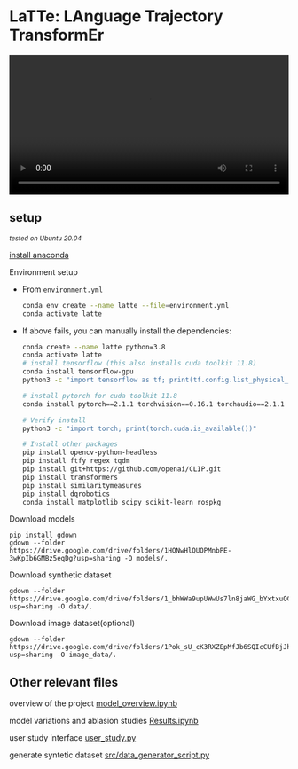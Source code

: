# LaTTe: LAnguage Trajectory TransformEr

<video width="100%" controls>
  <source src="./docs/media/ICRA2023_LaTTe_low.mp4" type="video/mp4"/>
</video>


## setup
<sub>_tested on Ubuntu 20.04_</sup>

[install anaconda](https://docs.anaconda.com/anaconda/install/linux/)

Environment setup
- From `environment.yml`
  ```bash
  conda env create --name latte --file=environment.yml
  conda activate latte
  ```
- If above fails, you can manually install the dependencies:
  ```bash
  conda create --name latte python=3.8
  conda activate latte
  # install tensorflow (this also installs cuda toolkit 11.8)
  conda install tensorflow-gpu
  python3 -c "import tensorflow as tf; print(tf.config.list_physical_devices('GPU'))"

  # install pytorch for cuda toolkit 11.8
  conda install pytorch==2.1.1 torchvision==0.16.1 torchaudio==2.1.1 pytorch-cuda=11.8 -c pytorch -c nvidia

  # Verify install
  python3 -c "import torch; print(torch.cuda.is_available())"

  # Install other packages
  pip install opencv-python-headless
  pip install ftfy regex tqdm
  pip install git+https://github.com/openai/CLIP.git
  pip install transformers
  pip install similaritymeasures 
  pip install dqrobotics
  conda install matplotlib scipy scikit-learn rospkg
  ```


Download models

```
pip install gdown
gdown --folder https://drive.google.com/drive/folders/1HQNwHlQUOPMnbPE-3wKpIb6GMBz5eqDg?usp=sharing -O models/.
```
Download synthetic dataset  
```
gdown --folder https://drive.google.com/drive/folders/1_bhWWa9upUWwUs7ln8jaWG_bYxtxuOCt?usp=sharing -O data/.
```

Download image dataset(optional)
```
gdown --folder https://drive.google.com/drive/folders/1Pok_sU_cK3RXZEpMfJb6SQIcCUfBjJhh?usp=sharing -O image_data/.
```



## Other relevant files
overview of the project
[model_overview.ipynb](model_overview.ipynb)

model variations and ablasion studies
[Results.ipynb](Results.ipynb)

user study interface
[user_study.py](user_study.ipynb)

generate syntetic dataset
[src/data_generator_script.py](src/data_generator_script.py)


